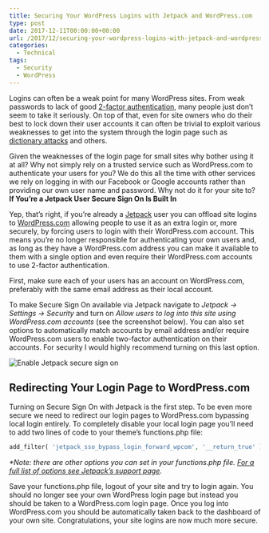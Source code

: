 ```yaml
---
title: Securing Your WordPress Logins with Jetpack and WordPress.com
type: post
date: 2017-12-11T00:00:00+00:00
url: /2017/12/securing-your-wordpress-logins-with-jetpack-and-wordpress-com/
categories:
  - Technical
tags:
  - Security
  - WordPress
---
```


Logins can often be a weak point for many WordPress sites. From weak passwords to lack of good [2-factor authentication][1], many people just don’t seem to take it seriously. On top of that, even for site owners who do their best to lock down their user accounts it can often be trivial to exploit various weaknesses to get into the system through the login page such as [dictionary attacks][2] and others.

Given the weaknesses of the login page for small sites why bother using it at all? Why not simply rely on a trusted service such as WordPress.com to authenticate your users for you? We do this all the time with other services we rely on logging in with our Facebook or Google accounts rather than providing our own user name and password. Why not do it for your site to?
**If You’re a Jetpack User Secure Sign On Is Built In**

Yep, that’s right, if you’re already a [Jetpack][3] user you can offload site logins to [WordPress.com][4] allowing people to use it as an extra login or, more securely, by forcing users to login with their WordPress.com account. This means you’re no longer responsible for authenticating your own users and, as long as they have a WordPress.com address you can make it available to them with a single option and even require their WordPress.com accounts to use 2-factor authentication.

First, make sure each of your users has an account on WordPress.com, preferably with the same email address as their local account.

To make Secure Sign On available via Jetpack navigate to _Jetpack -> Settings -> Security_ and turn on&nbsp;_Allow users to log into this site using WordPress.com accounts_ (see the screenshot below). You can also set options to automatically match accounts by email address and/or require WordPress.com users to enable two-factor authentication on their accounts. For security I would highly recommend turning on this last option.

![Enable Jetpack secure sign on](/images/2017/12/enable-jetpack-secure-sign-on.jpg "Go to your Jetpack Security settings and turn on WordPress.com logins and their associated options.")

## Redirecting Your Login Page to WordPress.com

Turning on Secure Sign On with Jetpack is the first step. To be even more secure we need to redirect our login pages to WordPress.com bypassing local login entirely. To completely disable your local login page you’ll need to add two lines of code to your theme’s functions.php file:

``` php
add_filter( 'jetpack_sso_bypass_login_forward_wpcom', '__return_true' );add_filter( 'jetpack_remove_login_form', '__return_true' );
```

_*Note: there are other options you can set in your functions.php file. [For a full list of options see Jetpack’s support page][5]._

Save your functions.php file, logout of your site and try to login again. You should no longer see your own WordPress login page but instead you should be taken to a WordPress.com login page. Once you log into WordPress.com you should be automatically taken back to the dashboard of your own site. Congratulations, your site logins are now much more secure.

 [1]: https://en.wikipedia.org/wiki/Multi-factor_authentication
 [2]: https://en.wikipedia.org/wiki/Dictionary_attack
 [3]: https://jetpack.com/
 [4]: https://wordpress.com/
 [5]: https://jetpack.com/support/sso/